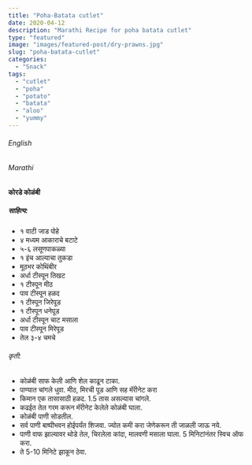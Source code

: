 ```yaml
---
title: "Poha-Batata cutlet"
date: 2020-04-12
description: "Marathi Recipe for poha batata cutlet"
type: "featured"
image: "images/featured-post/dry-prawns.jpg"
slug: "poha-batata-cutlet"
categories: 
  - "Snack"
tags:
  - "cutlet"
  - "poha"
  - "potato"
  - "batata"
  - "aloo"
  - "yummy"
---
```


###### English






###### Marathi


#### कोरडे कोळंबी

##### साहित्य: 

 
- १ वाटी जाड पोहे 
- ४ मध्यम आकाराचे बटाटे
- ५-६ लसूणपाकळ्या 
- १ इंच आल्याचा तुकडा
- मूठभर कोथिंबीर 
- अर्धा टीस्पून तिखट 
- १ टीस्पून मीठ 
- पाव टीस्पून हळद 
- १ टीस्पून जिरेपूड 
- १ टीस्पून धनेपूड 
- अर्धा टीस्पून चाट मसाला 
- पाव टीस्पून मिरेपूड 
- तेल ३-४ चमचे 




###### कृती:


- कोळंबी साफ केली आणि शेल काढून टाका.
- पाण्यात चांगले धुवा. मीठ, मिरची पूड आणि सह मॅरीनेट करा
- किमान एक तासासाठी हळद. 1.5 तास असल्यास चांगले.
- कढईत तेल गरम करून मॅरीनेट केलेले कोळंबी घाला.
- कोळंबी पाणी सोडतील.
- सर्व पाणी बाष्पीभवन होईपर्यंत शिजवा. ज्योत कमी करा जेणेकरून ती जाळली जाऊ नये.
- पाणी वाफ झाल्यावर थोडे तेल, चिरलेला कांदा, मालवणी मसाला घाला. 5 मिनिटांनंतर स्विच ऑफ करा.
- ते 5-10 मिनिटे झाकून ठेवा.



